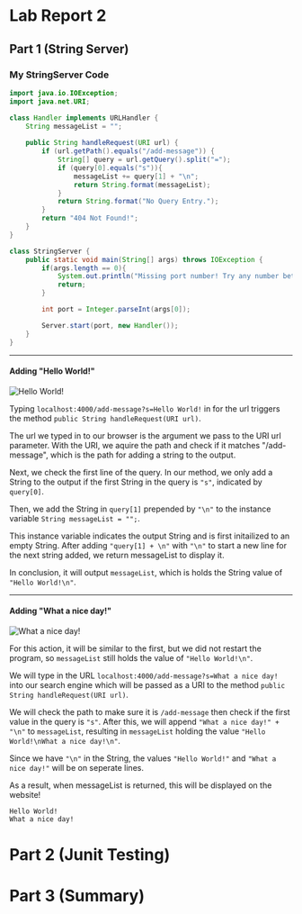 # Lab Report 2
## Part 1 (String Server)

### My StringServer Code
```java
import java.io.IOException;
import java.net.URI;

class Handler implements URLHandler {
    String messageList = "";
  
    public String handleRequest(URI url) {
        if (url.getPath().equals("/add-message")) {
            String[] query = url.getQuery().split("=");
            if (query[0].equals("s")){
                messageList += query[1] + "\n";
                return String.format(messageList);
            }
            return String.format("No Query Entry.");
        }
        return "404 Not Found!";
    }
}

class StringServer {
    public static void main(String[] args) throws IOException {
        if(args.length == 0){
            System.out.println("Missing port number! Try any number between 1024 to 49151");
            return;
        }

        int port = Integer.parseInt(args[0]);

        Server.start(port, new Handler());
    }
}
```
---
#### Adding "Hello World!"

![Hello World!](https://cdn.discordapp.com/attachments/975608841838415872/1069468198539370526/image.png)

Typing ```localhost:4000/add-message?s=Hello World!``` in for the url triggers the method 
```public String handleRequest(URI url)```.

The url we typed in to our browser is the argument we pass to the URI url parameter.
With the URI, we aquire the path and check if it matches "/add-message", which is the path for adding a string to the output.

Next, we check the first line of the query. In our method, we only add a String to the output if the first String in the query is ```"s"```, indicated by ```query[0]```.

Then, we add the String in ```query[1]``` prepended by ```"\n"``` to the instance variable 
```String messageList = "";```.

This instance variable indicates the output String and is first initailized to an empty String.
After adding ```"query[1] + \n"``` with ```"\n"``` to start a new line for the next string added, we return messageList to display it.

In conclusion, it will output ```messageList```, which is holds the String value of ```"Hello World!\n"```.

---

#### Adding  "What a nice day!"

![What a nice day!](https://cdn.discordapp.com/attachments/975608841838415872/1069468865786032248/image.png)

For this action, it will be similar to the first, but we did not restart the program, so ```messageList``` still holds the value of ```"Hello World!\n"```.

We will type in the URL ```localhost:4000/add-message?s=What a nice day!``` into our search engine which will be passed as a URI to the method ```public String handleRequest(URI url)```. 

We will check the path to make sure it is ```/add-message``` then check if the first value in the query is ```"s"```.
After this, we will append ```"What a nice day!" + "\n"``` to ```messageList```, resulting in ```messageList``` holding the value ```"Hello World!\nWhat a nice day!\n"```.

Since we have ```"\n"``` in the String, the values ```"Hello World!"``` and ```"What a nice day!"``` will be on seperate lines.

As a result, when messageList is returned, this will be displayed on the website!
```
Hello World!
What a nice day!
```

# Part 2 (Junit Testing)

# Part 3 (Summary)

